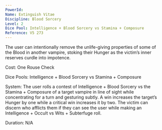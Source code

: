 ```yaml
---
PowerId: 
Name: Extinguish Vitae
Discipline: Blood Sorcery
Level: 2
Dice Pool: Intelligence + Blood Sorcery vs Stamina + Composure
Reference: V5 273
---
```

The user can intentionally remove the unlife-giving properties of some of the Blood in another vampire, stoking their Hunger as the victim’s inner reserves curdle into impotence.   

Cost: One Rouse Check   

Dice Pools: Intelligence + Blood Sorcery vs Stamina + Composure   

System: The user rolls a contest of Intelligence + Blood Sorcery vs the Stamina + Composure of a target vampire in line of sight while concentrating for a turn and gesturing subtly. A win increases the target’s Hunger by one while a critical win increases it by two. The victim can discern who afflicts them if they can see the user while making an Intelligence + Occult vs Wits + Subterfuge roll.   

Duration: N/A